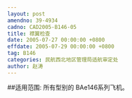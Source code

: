 ```yaml
---
layout: post
amendno: 39-4934
cadno: CAD2005-B146-05
title: 襟翼检查
date: 2005-07-27 00:00:00 +0800
effdate: 2005-07-29 00:00:00 +0800
tag: B146
categories: 民航西北地区管理局适航审定处
author: 赵涛
---
```


##适用范围:
所有型别的 BAe146系列飞机。


